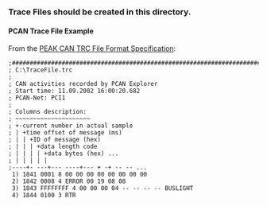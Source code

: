 ### Trace Files should be created in this directory.
#### PCAN Trace File Example
From the [PEAK CAN TRC File Format Specification](https://www.peak-system.com/produktcd/Pdf/English/PEAK_CAN_TRC_File_Format.pdf): 
```
;##########################################################################
; C:\TraceFile.trc
;
; CAN activities recorded by PCAN Explorer
; Start time: 11.09.2002 16:00:20.682
; PCAN-Net: PCI1
;
; Columns description:
; ~~~~~~~~~~~~~~~~~~~~~
; +-current number in actual sample
; | +time offset of message (ms)
; | | +ID of message (hex)
; | | | +data length code
; | | | | +data bytes (hex) ...
; | | | | |
;----+- ---+--- ----+--- + -+ -- -- ...
 1) 1841 0001 8 00 00 00 00 00 00 00 00
 2) 1842 0008 4 ERROR 00 19 08 08
 3) 1843 FFFFFFFF 4 00 00 00 04 -- -- -- -- BUSLIGHT
 4) 1844 0100 3 RTR
 ```
 
